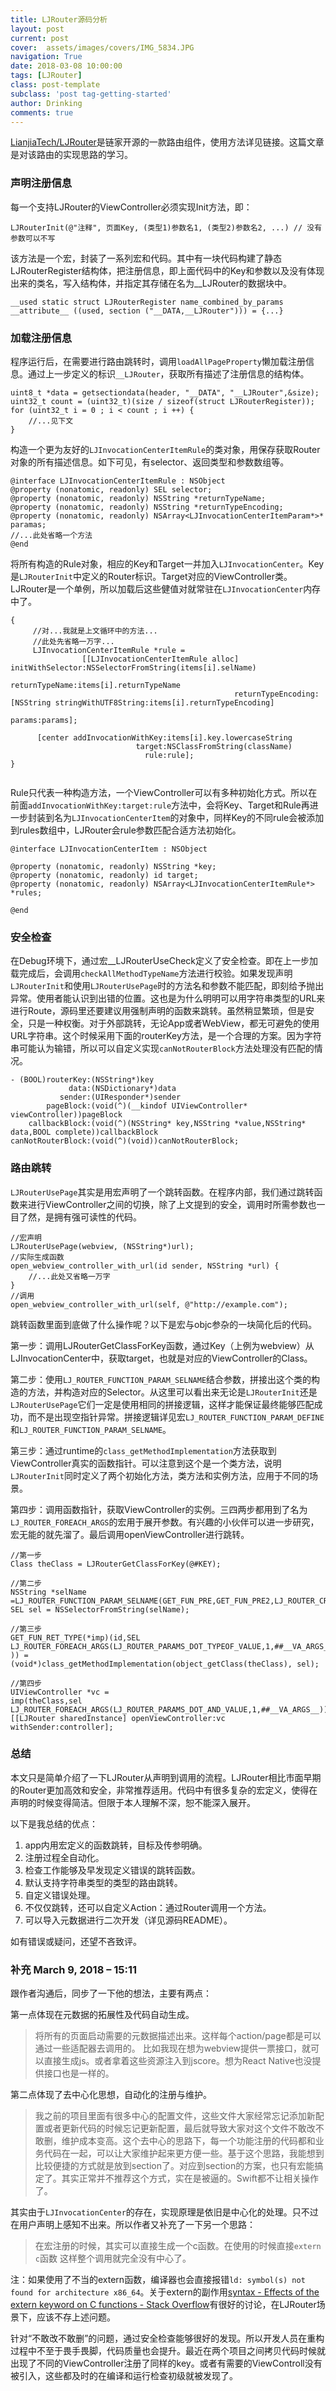 ```yaml
---
title: LJRouter源码分析
layout: post
current: post
cover:  assets/images/covers/IMG_5834.JPG
navigation: True
date: 2018-03-08 10:00:00
tags: [LJRouter]
class: post-template
subclass: 'post tag-getting-started'
author: Drinking
comments: true
---
```


[LianjiaTech/LJRouter](https://github.com/LianjiaTech/LJRouter)是链家开源的一款路由组件，使用方法详见链接。这篇文章是对该路由的实现思路的学习。

### 声明注册信息

每一个支持LJRouter的ViewController必须实现Init方法，即：

````objc
LJRouterInit(@"注释", 页面Key, (类型1)参数名1, (类型2)参数名2, ...) // 没有参数可以不写
````
该方法是一个宏，封装了一系列宏和代码。其中有一块代码构建了静态LJRouterRegister结构体，把注册信息，即上面代码中的Key和参数以及没有体现出来的类名，写入结构体，并指定其存储在名为__LJRouter的数据块中。

````objc
__used static struct LJRouterRegister name_combined_by_params                                                   
__attribute__ ((used, section ("__DATA,__LJRouter"))) = {...}                              
````

### 加载注册信息
程序运行后，在需要进行路由跳转时，调用`loadAllPageProperty`懒加载注册信息。通过上一步定义的标识`__LJRouter`，获取所有描述了注册信息的结构体。

````objc
uint8_t *data = getsectiondata(header, "__DATA", "__LJRouter",&size);
uint32_t count = (uint32_t)(size / sizeof(struct LJRouterRegister));
for (uint32_t i = 0 ; i < count ; i ++) {
    //...见下文
}
````
构造一个更为友好的`LJInvocationCenterItemRule`的类对象，用保存获取Router对象的所有描述信息。如下可见，有selector、返回类型和参数数组等。

````objc
@interface LJInvocationCenterItemRule : NSObject
@property (nonatomic, readonly) SEL selector;
@property (nonatomic, readonly) NSString *returnTypeName;
@property (nonatomic, readonly) NSString *returnTypeEncoding;
@property (nonatomic, readonly) NSArray<LJInvocationCenterItemParam*>* paramas;
//...此处省略一个方法
@end
````

将所有构造的Rule对象，相应的Key和Target一并加入`LJInvocationCenter`。Key是`LJRouterInit`中定义的Router标识。Target对应的ViewController类。LJRouter是一个单例，所以加载后这些健值对就常驻在`LJInvocationCenter`内存中了。

````objc
{
     //对...我就是上文循环中的方法...
     //此处先省略一万字...
     LJInvocationCenterItemRule *rule =
                [[LJInvocationCenterItemRule alloc] initWithSelector:NSSelectorFromString(items[i].selName)
                                                      returnTypeName:items[i].returnTypeName
                                                  returnTypeEncoding:[NSString stringWithUTF8String:items[i].returnTypeEncoding]
                                                              params:params];

      [center addInvocationWithKey:items[i].key.lowercaseString
                            target:NSClassFromString(className)
                              rule:rule];
}
            
````

Rule只代表一种构造方法，一个ViewController可以有多种初始化方式。所以在前面`addInvocationWithKey:target:rule`方法中，会将Key、Target和Rule再进一步封装到名为`LJInvocationCenterItem`的对象中，同样Key的不同rule会被添加到rules数组中，LJRouter会rule参数匹配合适方法初始化。

````objc
@interface LJInvocationCenterItem : NSObject

@property (nonatomic, readonly) NSString *key;
@property (nonatomic, readonly) id target;
@property (nonatomic, readonly) NSArray<LJInvocationCenterItemRule*> *rules;

@end
````


### 安全检查
在Debug环境下，通过宏__LJRouterUseCheck定义了安全检查。即在上一步加载完成后，会调用`checkAllMethodTypeName`方法进行校验。如果发现声明`LJRouterInit`和使用`LJRouterUsePage`时的方法名和参数不能匹配，即刻给予抛出异常。使用者能认识到出错的位置。这也是为什么明明可以用字符串类型的URL来进行Route，源码里还要建议用强制声明的函数来跳转。虽然稍显繁琐，但是安全，只是一种权衡。对于外部跳转，无论App或者WebView，都无可避免的使用URL字符串。这个时候采用下面的routerKey方法，是一个合理的方案。因为字符串可能认为输错，所以可以自定义实现`canNotRouterBlock`方法处理没有匹配的情况。

````objc
- (BOOL)routerKey:(NSString*)key
             data:(NSDictionary*)data
		   sender:(UIResponder*)sender
        pageBlock:(void(^)(__kindof UIViewController* viewController))pageBlock
    callbackBlock:(void(^)(NSString* key,NSString *value,NSString* data,BOOL complete))callbackBlock
canNotRouterBlock:(void(^)(void))canNotRouterBlock;
````

### 路由跳转
`LJRouterUsePage`其实是用宏声明了一个跳转函数。在程序内部，我们通过跳转函数来进行ViewController之间的切换，除了上文提到的安全，调用时所需参数也一目了然，是拥有强可读性的代码。

````objc
//宏声明
LJRouterUsePage(webview, (NSString*)url);
//实际生成函数
open_webview_controller_with_url(id sender, NSString *url) {
    //...此处又省略一万字
}
//调用
open_webview_controller_with_url(self, @"http://example.com");
````

跳转函数里面到底做了什么操作呢？以下是宏与objc参杂的一块简化后的代码。

第一步：调用LJRouterGetClassForKey函数，通过Key（上例为webview）从LJInvocationCenter中，获取target，也就是对应的ViewController的Class。

第二步：使用`LJ_ROUTER_FUNCTION_PARAM_SELNAME`结合参数，拼接出这个类的构造的方法，并构造对应的Selector。从这里可以看出来无论是`LJRouterInit`还是`LJRouterUsePage`它们一定是使用相同的拼接逻辑，这样才能保证最终能够匹配成功，而不是出现空指针异常。拼接逻辑详见宏`LJ_ROUTER_FUNCTION_PARAM_DEFINE`和`LJ_ROUTER_FUNCTION_PARAM_SELNAME`。

第三步：通过runtime的`class_getMethodImplementation`方法获取到ViewController真实的函数指针。可以注意到这个是一个类方法，说明`LJRouterInit`同时定义了两个初始化方法，类方法和实例方法，应用于不同的场景。

第四步：调用函数指针，获取ViewController的实例。三四两步都用到了名为`LJ_ROUTER_FOREACH_ARGS`的宏用于展开参数。有兴趣的小伙伴可以进一步研究，宏无能的就先溜了。最后调用openViewController进行跳转。

````objc
//第一步
Class theClass = LJRouterGetClassForKey(@#KEY);

//第二步
NSString *selName =LJ_ROUTER_FUNCTION_PARAM_SELNAME(GET_FUN_PRE,GET_FUN_PRE2,LJ_ROUTER_CREATE_SEL_STR,##__VA_ARGS__);    
SEL sel = NSSelectorFromString(selName);

//第三步
GET_FUN_RET_TYPE(*imp)(id,SEL LJ_ROUTER_FOREACH_ARGS(LJ_ROUTER_PARAMS_DOT_TYPEOF_VALUE,1,##__VA_ARGS__  )) =  
(void*)class_getMethodImplementation(object_getClass(theClass), sel);  

//第四步
UIViewController *vc = 
imp(theClass,sel LJ_ROUTER_FOREACH_ARGS(LJ_ROUTER_PARAMS_DOT_AND_VALUE,1,##__VA_ARGS__)); 
[[LJRouter sharedInstance] openViewController:vc withSender:controller];
````


### 总结
本文只是简单介绍了一下LJRouter从声明到调用的流程。LJRouter相比市面早期的Router更加高效和安全，非常推荐适用。代码中有很多复杂的宏定义，使得在声明的时候变得简洁。但限于本人理解不深，恕不能深入展开。

以下是我总结的优点：
1. app内用宏定义的函数跳转，目标及传参明确。
2. 注册过程全自动化。
3. 检查工作能够及早发现定义错误的跳转函数。
4. 默认支持字符串类型的类型的路由跳转。
5. 自定义错误处理。
6. 不仅仅跳转，还可以自定义Action：通过Router调用一个方法。
7. 可以导入元数据进行二次开发（详见源码README）。

如有错误或疑问，还望不吝致评。

### 补充 March 9, 2018 – 15:11

跟作者沟通后，同步了一下他的想法，主要有两点：

第一点体现在元数据的拓展性及代码自动生成。
> 将所有的页面启动需要的元数据描述出来。这样每个action/page都是可以通过一些适配器去调用的。
比如我现在想为webview提供一票接口，就可以直接生成js。或者拿着这些资源注入到jscore。想为React Native也没提供接口也是一样的。

第二点体现了去中心化思想，自动化的注册与维护。
>我之前的项目里面有很多中心的配置文件，这些文件大家经常忘记添加新配置或者更新代码的时候忘记更新配置，最后就导致大家对这个文件不敢改不敢删，维护成本变高。这个去中心的思路下，每一个功能注册的代码都和业务代码在一起，可以让大家维护起来更方便一些。基于这个思路，我能想到比较便捷的方式就是放到section了。对应到section的方案，也只有宏能搞定了。其实正常并不推荐这个方式，实在是被逼的。Swift都不让相关操作了。

其实由于`LJInvocationCenter`的存在，实现原理是依旧是中心化的处理。只不过在用户声明上感知不出来。所以作者又补充了一下另一个思路：
>在宏注册的时候，其实可以直接生成一个c函数。在使用的时候直接`extern c`函数  这样整个调用就完全没有中心了。

注：如果使用了不当的extern函数，编译器也会直接报错`ld: symbol(s) not found for architecture x86_64`。关于extern的副作用[syntax - Effects of the extern keyword on C functions - Stack Overflow](https://stackoverflow.com/questions/856636/effects-of-the-extern-keyword-on-c-functions)有很好的讨论，在LJRouter场景下，应该不存上述问题。

针对“不敢改不敢删”的问题，通过安全检查能够很好的发现。所以开发人员在重构过程中不至于畏手畏脚，代码质量也会提升。最近在两个项目之间拷贝代码时候就出现了不同的ViewController注册了同样的key。或者有需要的ViewControll没有被引入，这些都及时的在编译和运行检查初级就被发现了。



